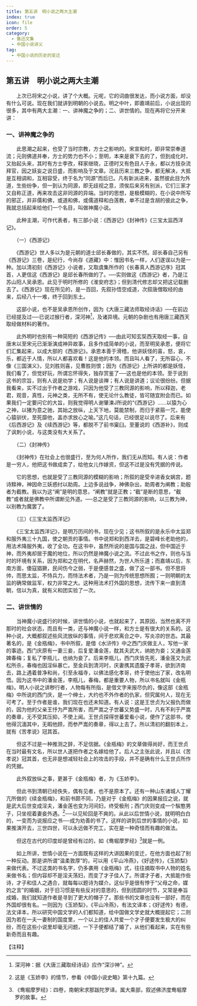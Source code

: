 ```yaml
---
title: 第五讲　明小说之两大主潮
index: true
icon: file
order: 5
category:
  - 鲁迅文集
  - 中国小说讲义
tag:  
  - 中国小说的历史的变迁
---
```


## 第五讲　明小说之两大主潮

　　上次已将宋之小说，讲了个大概。元呢，它的词曲很发达，而小说方面，却没有什么可说。现在我们就讲到明朝的小说去。明之中叶，即嘉靖前后，小说出现的很多，其中有两大主潮：一、讲神魔之争的；二、讲世情的。现在再将它分开来讲：

### 一、讲神魔之争的

　　此思潮之起来，也受了当时宗教，方士之影响的。宋宣和时，即非常崇奉道流；元则佛道并奉，方士的势力也不小；至明，本来是衰下去的了，但到成化时，又抬起头来，其时有方士李孜，释家继晓，正德时又有色目人于永，都以方技杂流拜官，因之妖妄之说日盛，而影响及于文章。况且历来三教之争，都无解决，大抵是互相调和，互相容受，终于名为“同源”而后已。凡有新派进来，虽然彼此目为外道，生些纷争，但一到认为同源，即无歧视之意，须俟后来另有别派，它们三家才又自称正道，再来攻击这非同源的异端。当时的思想，是极模糊的，在小说中所写的邪正，并非儒和佛，或道和佛，或儒道释和白莲教，单不过是含胡的彼此之争，我就总括起来给他们一个名目，叫做神魔小说。

　　此种主潮，可作代表者，有三部小说：《西游记》《封神传》《三宝太监西洋记》。

　　（一）《西游记》

　　《西游记》世人多以为是元朝的道士邱长春做的，其实不然。邱长春自己另有《西游记》三卷，是纪行，今尚存《道藏》中：惟因书名一样，人们遂误以为是一种。加以清初刻《西游记》小说者，又取虞集所作的《长春真人西游记序》冠其首，人更信这《西游记》是邱长春所做的了。──实则做这《西游记》者，乃是江苏山阳人吴承恩。此见于明时所修的《淮安府志》；但到清代修志却又把这记载删去了。《西游记》现在所见的，是一百回，先叙孙悟空成道，次叙唐僧取经的由来，后经八十一难，终于回到东土。

　　这部小说，也不是吴承恩所创作，因为《大唐三藏法师取经诗话》──在前边已经提及过──已说过猴行者，深河神[^1]，及诸异境。元朝的杂剧也有用唐三藏西天取经做材料的著作。

　　此外明时也别有一种简短的《西游记传》──由此可知玄奘西天取经一事，自唐末以至宋元已渐渐演成神异故事，且多作成简单的小说，而至明吴承恩，便将它们汇集起来，以成大部的《西游记》。承恩本善于滑稽，他讲妖怪的喜，怒，哀，乐，都近于人情，所以人都喜欢看！这是他的本领。而且叫人看了，无所容心，不像《三国演义》，见刘胜则喜，见曹胜则恨；因为《西游记》上所讲的都是妖怪，我们看了，但觉好玩，所谓忘怀得失，独存赏鉴了──这也是他的本领。至于说到这书的宗旨，则有人说是劝学；有人说是谈禅；有人说是讲道；议论很纷纷。但据我看来，实不过出于作者之游戏，只因为他受了三教同源的影响，所以释迦，老君，观音，真性，元神之类，无所不有，使无论什么教徒，皆可随宜附会而已。如果我们一定要问它的大旨，则我觉得明人谢肇湅J所说的“《西游记》……以猿为心之神，以猪为意之驰，其始之放纵，上天下地，莫能禁制，而归于紧箍一咒，能使心猿驯伏，至死靡他，盖亦求放心之喻。”这几句话，已经很足以说尽了。后来有《后西游记》及《续西游记》等，都脱不了前书窠臼。至董说的《西游补》，则成了讽刺小说，与这类没有大关系了。

　　（二）《封神传》

　　《封神传》在社会上也很盛行，至为何人所作，我们无从而知。有人说：作者是一穷人，他把这书做成卖了，给他女儿作嫁资，但这不过是没有凭据的传说。

　　它的思想，也就是受了三教同源的模糊的影响；所叙的是受辛进香女娲宫，题诗黩神，神因命三妖惑纣以助周。上边多说战争，神佛杂出，助周者为阐教；助殷者为截教。我以为这“阐”是明的意思，“阐教”就是正教；“截”是断的意思，“截教”或者就是佛教中所谓断见外道。──总之是受了三教同源的影响，以三教为神，以别教为魔罢了。

　　（三）《三宝太监西洋记》

　　《三宝太监西洋记》，是明万历间的书，现在少见；这书所叙的是永乐中太监郑和服外夷三十九国，使之朝贡的事情。书中说郑和到西洋去，是碧峰长老助他的，用法术降服外夷，收了全功。在这书中，虽然所说的是国与国之战，但中国近于神，而外夷却居于魔的地位，所以仍然是神魔小说之流。不过此书之作，则也与当时的环境有关系，因为郑和之在明代，名声赫然，为世人所乐道；而嘉靖以后，东南方面，倭寇猖獗，民间伤今之弱，于是便感昔之盛，做了这一部书。但不思将帅，而思太监，不恃兵力，而恃法术者，乃是一则为传统思想所囿；一则明朝的太监的确常做监军，权力非常之大。这种用法术打外国的思想，流传下来一直到清朝，信以为真，就有义和团实验了一次。

### 二、讲世情的

　　当神魔小说盛行的时候，讲世情的小说，也就起来了，其原因，当然也离不开那时的社会状态，而且有一类，还与神魔小说一样，和方士是有很大的关系的。这种小说，大概都叙述些风流放纵的事情，间于悲欢离合之中，写炎凉的世态。其最著名的，是《金瓶梅》，书中所叙，是借《水浒传》中之西门庆做主人，写他一家的事迹。西门庆原有一妻三妾，后复爱潘金莲，酖其夫武大，纳她为妾；又通金莲婢春梅；复私了李瓶儿，也纳为妾了。后来李瓶儿，西门庆皆先死，潘金莲又为武松所杀，春梅也因淫纵暴亡。至金兵到清河时，庆妻携其遗腹子孝哥，欲到济南去，路上遇着普净和尚，引至永福寺，以佛法感化孝哥，终于使他出了家，改名明悟。因为这书中的潘金莲，李瓶儿，春梅，都是重要人物，所以书名就叫《金瓶梅》。明人小说之讲秽行者，人物每有所指，是借文字来报尽仇的，像这部《金瓶梅》中所说的西门庆，是一个绅士，大约也不外作者的仇家，但究属何人，现在无可考了。至于作者是谁，我们现在也还未知道。有人说：这是王世贞为父报仇而做的，因为他的父亲王忬为严嵩所害，而严嵩之子世蕃又势盛一时，凡有不利于严嵩的奏章，无不受其压抑，不使上闻。王世贞探得世蕃爱看小说，便作了这部书，使他得沉湎其中，无暇他顾，而参严嵩的奏章，得以上去了。所以清初的翻刻本上，就有《苦孝说》冠其首。

　　但这不过是一种推测之辞，不足信据。《金瓶梅》的文章做得尚好，而王世贞在当时最有文名，所以世人遂把作者之名嫁给他了。后人之主张此说，并且以《苦孝说》冠其首，也无非是想减轻社会上的攻击的手段，并不是确有什么王世贞所作的凭据。

　　此外叙放纵之事，更甚于《金瓶梅》者，为《玉娇李》。

　　但此书到清朝已经佚失，偶有见者，也不是原本了。还有一种山东诸城人丁耀亢所做的《续金瓶梅》，和前书颇不同，乃是对于《金瓶梅》的因果报应之说，就是武大后世变成淫夫，潘金莲也变为河间妇，终受极刑；西门庆则变成一个騃憨男子，只坐视着妻妾外遇。[^2]──以见轮回是不爽的。从此以后世情小说，就明明白白的，一变而为说报应之书──成为劝善的书了。这样的讲到后世的事情的小说，如果推演开去，三世四世，可以永远做不完工，实在是一种奇怪而有趣的做法。

　　但这在古代的印度却是曾经有过的，如《鸯堀摩罗经》[^3]就是一例。

　　如上所讲，世情小说在一方面既有这样的大讲因果的变迁，在他方面也起了别一种反动。那是讲所谓“温柔敦厚”的，可以用《平山冷燕》，《好逑传》，《玉娇梨》来做代表。不过这类的书名字，仍多袭用《金瓶梅》式，往往摘取书中人物的姓名来做书名；但内容却不是淫夫荡妇，而变了才子佳人了。所谓才子者，大抵能作些诗，才子和佳人之遇合，就每每以题诗为媒介。这似乎是很有悖于“父母之命，媒妁之言”的婚姻，对于旧习惯是有些反对的意思的，但到团圆的时节，又常是奉旨成婚，我们就知道作者是寻到了更大的帽子了。那些书的文章也没有一部好，而在外国却很有名。一则因为《玉娇梨》，《平山冷燕》，有法文译本；《好逑传》有德，法文译本，所以研究中国文学的人们都知道，给中国做文学史就大概提起它；二则因为若在一夫一妻制的国度里，一个以上的佳人共爱一个才子便要发生极大的纠纷，而在这些小说里却毫无问题，一下子便都结了婚了，从他们看起来，实在有些新奇而且有趣。

【注释】

[^1]:深河神：据《大唐三藏取经诗话》应作“深沙神”。

[^2]:这是《玉娇李》的情节，参看《中国小说史略》第十九篇。

[^3]:《鸯堀摩罗经》：四卷，南朝宋求那跋陀罗译。属大乘部，叙述佛济度鸯堀摩罗的故事。
